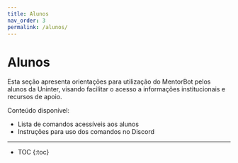 ```yaml
---
title: Alunos
nav_order: 3
permalink: /alunos/
---
```


# Alunos

Esta seção apresenta orientações para utilização do MentorBot pelos alunos da Uninter, visando facilitar o acesso a informações institucionais e recursos de apoio.

Conteúdo disponível:
- Lista de comandos acessíveis aos alunos
- Instruções para uso dos comandos no Discord

---

- TOC
{:toc}

